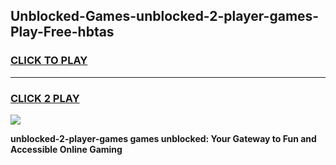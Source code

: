 
## Unblocked-Games-unblocked-2-player-games-Play-Free-hbtas
<h3>
<a href="https://premium76.site?title=unblocked-2-player-games&ref=18A1">CLICK TO PLAY</a></h3>
<hr>

<h3>
<a href="https://premium76.site?title=unblocked-2-player-games&ref=18A1">CLICK 2 PLAY</a>
  
</h3>

<a href="https://premium76.site?title=unblocked-2-player-games&ref=18A1"><img src="https://clearcache.store/games.png"></a>


**unblocked-2-player-games games unblocked: Your Gateway to Fun and Accessible Online Gaming**
